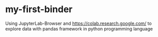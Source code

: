 # my-first-binder
Using JupyterLab-Browser and https://colab.research.google.com/ to explore data with pandas framework in python programming language
